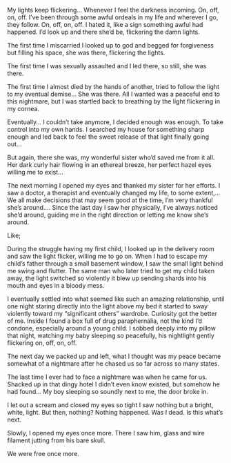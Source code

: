 My lights keep flickering…
Whenever I feel the darkness incoming. On, off, on, off.
I’ve been through some awful ordeals in my life and wherever I go, they follow. On, off, on, off.
I hated it, like a sign something awful had happened. I’d look up and there she’d be, flickering the damn lights.

The first time I miscarried I looked up to god and begged for forgiveness but filling his space, she was there, flickering the lights.

The first time I was sexually assaulted and I led there, so still, she was there.

The first time I almost died by the hands of another, tried to follow the light to my eventual demise… She was there. 
All I wanted was a peaceful end to this nightmare, but I was startled back to breathing by the light flickering in my cornea. 

Eventually… I couldn’t take anymore, I decided enough was enough. To take control into my own hands.
I searched my house for something sharp enough and led back to feel the sweet release of that light finally going out…

But again, there she was, my wonderful sister who’d saved me from it all. 
Her dark curly hair flowing in an ethereal breeze, her perfect hazel eyes willing me to exist…

The next morning I opened my eyes and thanked my sister for her efforts. I saw a doctor, a therapist and eventually changed my life, to some extent,… We all make decisions that may seem good at the time, I’m very thankful she’s around…. Since the last day I saw her physically, I’ve always noticed she’d around, guiding me in the right direction or letting me know she’s around.

Like;

During the struggle having my first child, I looked up in the delivery room and saw the light flicker, willing me to go on.
When I had to escape my child’s father through a small basement window, I saw the small light behind me swing and flutter.
The same man who later tried to get my child taken away, the light switched so violently it blew up sending shards into his mouth and eyes in a bloody mess.

I eventually settled into what seemed like such an amazing relationship, until one night staring directly into the light above my bed it started to sway violently toward my “significant others” wardrobe. 
Curiosity got the better of me. Inside I found a box full of drug paraphernalia, not the kind I’d condone, especially around a young child.
I sobbed deeply into my pillow that night, watching my baby sleeping so peacefully, his nightlight gently flickering on, off, on, off.

The next day we packed up and left, what I thought was my peace became somewhat of a nightmare after he chased us so far across so many states. 

The last time I ever had to face a nightmare was when he came for us. 
Shacked up in that dingy hotel I didn’t even know existed, but somehow he had found…
My boy sleeping so soundly next to me, the door broke in.

I let out a scream and closed my eyes so tight I saw nothing but a bright, white, light.
But then, nothing?
Nothing happened.
Was I dead.
Is this what’s next.

Slowly, I opened my eyes once more.
There I saw him, glass and wire filament jutting from his bare skull.

We were free once more.